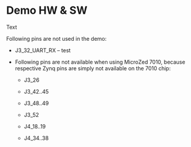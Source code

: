 # Demo HW & SW

Text

Following pins are not used in the demo:

- J3_32_UART_RX &ndash; test

- Following pins are not available when using MicroZed 7010, because respective Zynq pins are simply not available on the 7010 chip:
  
  - J3_26
  
  - J3_42..45
  
  - J3_48..49
  
  - J3_52
  
  - J4_18..19
  
  - J4_34..38
